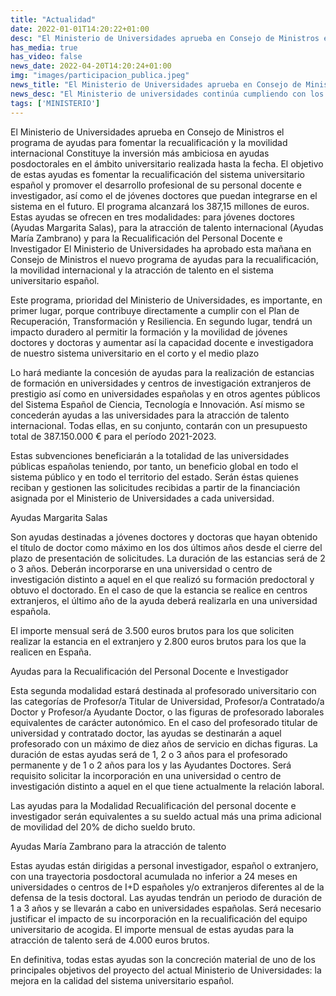 ```yaml
---
title: "Actualidad"   
date: 2022-01-01T14:20:22+01:00
desc: "El Ministerio de Universidades aprueba en Consejo de Ministros el programa de ayudas para fomentar la recualificación y la movilidad internacional"
has_media: true
has_video: false
news_date: 2022-04-20T14:20:24+01:00
img: "images/participacion_publica.jpeg"
news_title: "El Ministerio de Universidades aprueba en Consejo de Ministros el programa de ayudas para fomentar la recualificación y la movilidad internacional"
news_desc: "El Ministerio de universidades continúa cumpliendo con los objetivos de la transformación universitaria: garantizar la calidad académica, la innovación pedagógica, la igualdad de oportunidades, la mejorar la empleabilidad del estudiantado e invertir en el desarrollo de una enseñanza superior virtual de calidad."
tags: ['MINISTERIO']
---
```

El Ministerio de Universidades aprueba en Consejo de Ministros el programa de ayudas para fomentar la recualificación y la movilidad internacional
Constituye la inversión más ambiciosa en ayudas posdoctorales en el ámbito universitario realizada hasta la fecha.
El objetivo de estas ayudas es fomentar la recualificación del sistema universitario español y promover el desarrollo profesional de su personal docente e investigador, así como el de jóvenes doctores que puedan integrarse en el sistema en el futuro.
El programa alcanzará los 387,15 millones de euros.
Estas ayudas se ofrecen en tres modalidades: para jóvenes doctores (Ayudas Margarita Salas), para la atracción de talento internacional (Ayudas María Zambrano) y para la Recualificación del Personal Docente e Investigador
 El Ministerio de Universidades ha aprobado esta mañana en Consejo de Ministros el nuevo programa de ayudas para la recualificación, la movilidad internacional y la atracción de talento en el sistema universitario español.

Este programa, prioridad del Ministerio de Universidades, es importante, en primer lugar, porque contribuye directamente a cumplir con el Plan de Recuperación, Transformación y Resiliencia. En segundo lugar, tendrá un impacto duradero al permitir la formación y la movilidad de jóvenes doctores y doctoras y aumentar así la capacidad docente e investigadora de nuestro sistema universitario en el corto y el medio plazo

Lo hará mediante la concesión de ayudas para la realización de estancias de formación en universidades y centros de investigación extranjeros de prestigio así como en universidades españolas y en otros agentes públicos del Sistema Español de Ciencia, Tecnología e Innovación. Así mismo se concederán ayudas a las universidades para la atracción de talento internacional. Todas ellas, en su conjunto, contarán con un presupuesto total de 387.150.000 € para el período 2021-2023.

Estas subvenciones beneficiarán a la totalidad de las universidades públicas españolas teniendo, por tanto, un beneficio global en todo el sistema público y en todo el territorio del estado. Serán éstas quienes reciban y gestionen las solicitudes recibidas a partir de la financiación asignada por el Ministerio de Universidades a cada universidad.

 

Ayudas Margarita Salas

Son ayudas destinadas a jóvenes doctores y doctoras que hayan obtenido el título de doctor como máximo en los dos últimos años desde el cierre del plazo de presentación de solicitudes. La duración de las estancias será de 2 o 3 años. Deberán incorporarse en una universidad o centro de investigación distinto a aquel en el que realizó su formación predoctoral y obtuvo el doctorado. En el caso de que la estancia se realice en centros extranjeros, el último año de la ayuda deberá realizarla en una universidad española.

El importe mensual será de 3.500 euros brutos para los que soliciten realizar la estancia en el extranjero y 2.800 euros brutos para los que la realicen en España.

 

Ayudas para la Recualificación del Personal Docente e Investigador

Esta segunda modalidad estará destinada al profesorado universitario con las categorías de Profesor/a Titular de Universidad, Profesor/a Contratado/a Doctor y Profesor/a Ayudante Doctor, o las figuras de profesorado laborales equivalentes de carácter autonómico. En el caso del profesorado titular de universidad y contratado doctor, las ayudas se destinarán a aquel profesorado con un máximo de diez años de servicio en dichas figuras. La duración de estas ayudas será de 1, 2 o 3 años para el profesorado permanente y de 1 o 2 años para los y las Ayudantes Doctores. Será requisito solicitar la incorporación en una universidad o centro de investigación distinto a aquel en el que tiene actualmente la relación laboral.

Las ayudas para la Modalidad Recualificación del personal docente e investigador serán equivalentes a su sueldo actual más una prima adicional de movilidad del 20% de dicho sueldo bruto.

 

Ayudas María Zambrano para la atracción de talento

Estas ayudas están dirigidas a personal investigador, español o extranjero, con una trayectoria posdoctoral acumulada no inferior a 24 meses en universidades o centros de I+D españoles y/o extranjeros diferentes al de la defensa de la tesis doctoral. Las ayudas tendrán un periodo de duración de 1 a 3 años y se llevarán a cabo en universidades españolas. Será necesario justificar el impacto de su incorporación en la recualificación del equipo universitario de acogida. El importe mensual de estas ayudas para la atracción de talento será de 4.000 euros brutos.

En definitiva, todas estas ayudas son la concreción material de uno de los principales objetivos del proyecto del actual Ministerio de Universidades: la mejora en la calidad del sistema universitario español.